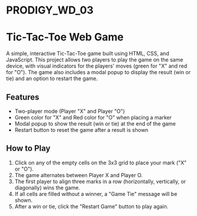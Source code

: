 # PRODIGY_WD_03

# Tic-Tac-Toe Web Game

A simple, interactive Tic-Tac-Toe game built using HTML, CSS, and JavaScript. This project allows two players to play the game on the same device, with visual indicators for the players' moves (green for "X" and red for "O"). The game also includes a modal popup to display the result (win or tie) and an option to restart the game.

## Features
- Two-player mode (Player "X" and Player "O")
- Green color for "X" and Red color for "O" when placing a marker
- Modal popup to show the result (win or tie) at the end of the game
- Restart button to reset the game after a result is shown

## How to Play
1. Click on any of the empty cells on the 3x3 grid to place your mark ("X" or "O").
2. The game alternates between Player X and Player O.
3. The first player to align three marks in a row (horizontally, vertically, or diagonally) wins the game.
4. If all cells are filled without a winner, a "Game Tie" message will be shown.
5. After a win or tie, click the "Restart Game" button to play again.
